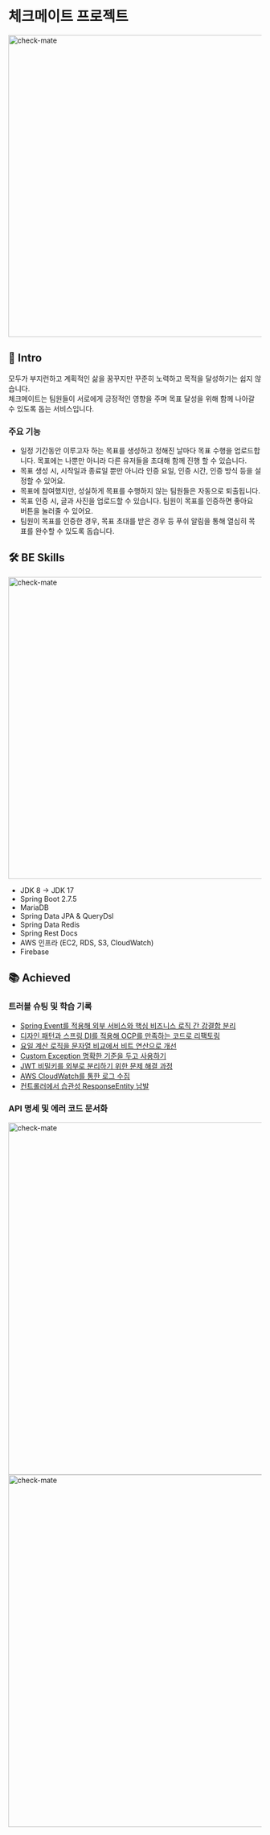 # 체크메이트 프로젝트

<img width="600" alt="check-mate" src="https://user-images.githubusercontent.com/78997487/210726486-c1e0c0de-029d-419b-9263-e2f5495edd1e.png">

## 🙌 Intro

모두가 부지런하고 계획적인 삶을 꿈꾸지만 꾸준히 노력하고 목적을 달성하기는 쉽지 않습니다.   
체크메이트는 팀원들이 서로에게 긍정적인 영향을 주며 목표 달성을 위해 함께 나아갈 수 있도록 돕는 서비스입니다.

### 주요 기능
- 일정 기간동안 이루고자 하는 목표를 생성하고 정해진 날마다 목표 수행을 업로드합니다. 목표에는 나뿐만 아니라 다른 유저들을 초대해 함께 진행 할 수 있습니다.
- 목표 생성 시, 시작일과 종료일 뿐만 아니라 인증 요일, 인증 시간, 인증 방식 등을 설정할 수 있어요.
- 목표에 참여했지만, 성실하게 목표를 수행하지 않는 팀원들은 자동으로 퇴출됩니다.
- 목표 인증 시, 글과 사진을 업로드할 수 있습니다. 팀원이 목표를 인증하면 좋아요 버튼을 눌러줄 수 있어요.
- 팀원이 목표를 인증한 경우, 목표 초대를 받은 경우 등 푸쉬 알림을 통해 열심히 목표를 완수할 수 있도록 돕습니다.


## 🛠 BE Skills

<img width="600" alt="check-mate" src="https://user-images.githubusercontent.com/78997487/210977228-bf71daf6-e7b9-4047-9a99-e7bf4d88acae.png">

- JDK 8 → JDK 17
- Spring Boot 2.7.5
- MariaDB
- Spring Data JPA & QueryDsl
- Spring Data Redis
- Spring Rest Docs
- AWS 인프라 (EC2, RDS, S3, CloudWatch)
- Firebase

## 📚 Achieved

### 트러블 슈팅 및 학습 기록
-  [Spring Event를 적용해 외부 서비스와 핵심 비즈니스 로직 간 강결합 분리](https://yeoji21.github.io/posts/spring-event/) 
-  [디자인 패턴과 스프링 DI를 적용해 OCP를 만족하는 코드로 리팩토링](https://yeoji21.github.io/posts/notification-factory/) 
-  [요일 계산 로직을 문자열 비교에서 비트 연산으로 개선](https://yeoji21.github.io/posts/week-days-refactoring/) 
-  [Custom Exception 명확한 기준을 두고 사용하기](https://yeoji21.github.io/posts/custom-exception/)
-  [JWT 비밀키를 외부로 분리하기 위한 문제 해결 과정](https://yeoji21.github.io/posts/jwt-refactoring/)
-  [AWS CloudWatch를 통한 로그 수집](https://yeoji21.github.io/posts/cloudwatch-log/) 
-  [컨트롤러에서 습관성 ResponseEntity 남발](https://yeoji21.github.io/posts/controller-return/)

### API 명세 및 에러 코드 문서화

<img width="700" alt="check-mate" src="https://user-images.githubusercontent.com/78997487/211143903-b09a6c7c-d91b-4cc2-97bc-aa5725f2ebdf.png">

<img width="700" alt="check-mate" src="https://user-images.githubusercontent.com/78997487/211143907-e4fa600e-ddad-46ff-b776-6dfddfab4884.png">



